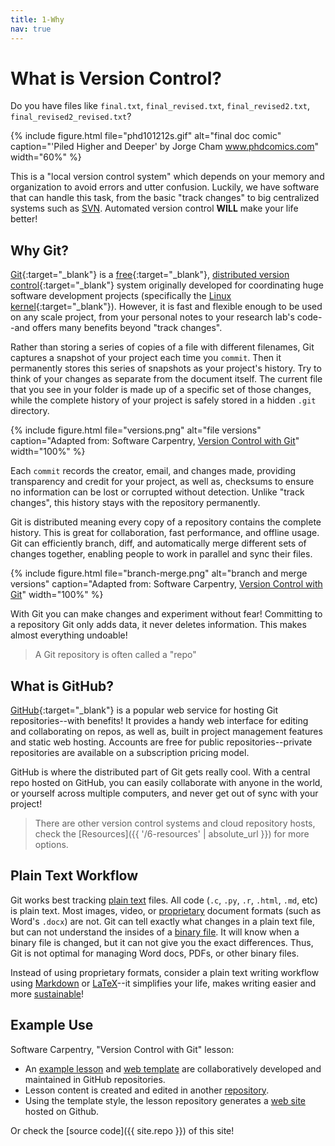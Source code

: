 ```yaml
---
title: 1-Why
nav: true
---
```


# What is Version Control?

Do you have files like `final.txt`, `final_revised.txt`, `final_revised2.txt`, `final_revised2_revised.txt`? 

{% include figure.html file="phd101212s.gif" alt="final doc comic" caption="'Piled Higher and Deeper' by Jorge Cham <a href='http://www.phdcomics.com/comics/archive.php?comicid=1531' target='_blank'>www.phdcomics.com</a>" width="60%" %}

This is a "local version control system" which depends on your memory and organization to avoid errors and utter confusion.
Luckily, we have software that can handle this task, from the basic "track changes" to big centralized systems such as [SVN](https://subversion.apache.org/).
Automated version control **WILL** make your life better!

## Why Git?

[Git](https://git-scm.com/){:target="_blank"} is a [free](https://www.gnu.org/philosophy/free-sw.en.html){:target="_blank"}, [distributed version control](https://en.wikipedia.org/wiki/Distributed_version_control){:target="_blank"} system originally developed for coordinating huge software development projects (specifically the [Linux kernel](https://www.kernel.org/){:target="_blank"}). 
However, it is fast and flexible enough to be used on any scale project, from your personal notes to your research lab's code--and offers many benefits beyond "track changes".

Rather than storing a series of copies of a file with different filenames, Git captures a snapshot of your project each time you `commit`.
Then it permanently stores this series of snapshots as your project's history.
Try to think of your changes as separate from the document itself.
The current file that you see in your folder is made up of a specific set of those changes, while the complete history of your project is safely stored in a hidden `.git` directory.

{% include figure.html file="versions.png" alt="file versions" caption="Adapted from: Software Carpentry, <a href='http://swcarpentry.github.io/git-novice/01-basics/' target='_blank'>Version Control with Git</a>" width="100%" %}

Each `commit` records the creator, email, and changes made, providing transparency and credit for your project, as well as, checksums to ensure no information can be lost or corrupted without detection.
Unlike "track changes", this history stays with the repository permanently.

Git is distributed meaning every copy of a repository contains the complete history. 
This is great for collaboration, fast performance, and offline usage.
Git can efficiently branch, diff, and automatically merge different sets of changes together, enabling people to work in parallel and sync their files.

{% include figure.html file="branch-merge.png" alt="branch and merge versions" caption="Adapted from: Software Carpentry, <a href='http://swcarpentry.github.io/git-novice/01-basics/' target='_blank'>Version Control with Git</a>" width="100%" %}

With Git you can make changes and experiment without fear!
Committing to a repository Git only adds data, it never deletes information. 
This makes almost everything undoable!

> A Git repository is often called a "repo"

## What is GitHub?

[GitHub](https://github.com/){:target="_blank"} is a popular web service for hosting Git repositories--with benefits!
It provides a handy web interface for editing and collaborating on repos, as well as, built in project management features and static web hosting.
Accounts are free for public repositories--private repositories are available on a subscription pricing model.

GitHub is where the distributed part of Git gets really cool. 
With a central repo hosted on GitHub, you can easily collaborate with anyone in the world, or yourself across multiple computers, and never get out of sync with your project!

> There are other version control systems and cloud repository hosts, check the [Resources]({{ '/6-resources' | absolute_url }}) for more options.

## Plain Text Workflow

Git works best tracking [plain text](https://en.wikipedia.org/wiki/Plain_text) files.
All code (`.c`, `.py`, `.r`, `.html`, `.md`, etc) is plain text.
Most images, video, or [proprietary](https://www.gnu.org/proprietary/proprietary.en.html) document formats (such as Word's `.docx`) are not.
Git can tell exactly what changes in a plain text file, but can not understand the insides of a [binary file](https://en.wikipedia.org/wiki/Binary_file).
It will know when a binary file is changed, but it can not give you the exact differences.
Thus, Git is not optimal for managing Word docs, PDFs, or other binary files.

Instead of using proprietary formats, consider a plain text writing workflow using [Markdown](https://evanwill.github.io/_drafts/notes/markdown-minute.html) or [LaTeX](https://www.latex-project.org/about/)--it simplifies your life, makes writing easier and more [sustainable](https://programminghistorian.org/lessons/sustainable-authorship-in-plain-text-using-pandoc-and-markdown)!

## Example Use

Software Carpentry, "Version Control with Git" lesson:

- An [example lesson](https://github.com/swcarpentry/lesson-example) and [web template](https://github.com/swcarpentry/styles/) are collaboratively developed and maintained in GitHub repositories.
- Lesson content is created and edited in another [repository](https://github.com/swcarpentry/git-novice).
- Using the template style, the lesson repository generates a [web site](http://swcarpentry.github.io/git-novice/) hosted on Github.

Or check the [source code]({{ site.repo }}) of this site!
